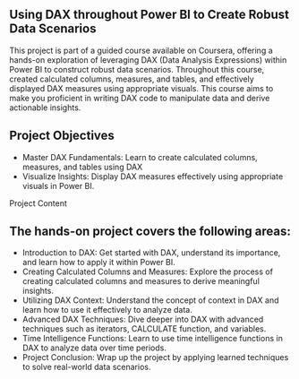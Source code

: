 ## Using DAX throughout Power BI to Create Robust Data Scenarios

This project is part of a guided course available on Coursera, offering a hands-on exploration of leveraging DAX (Data Analysis Expressions) within Power BI to construct robust data scenarios. Throughout this course, created calculated columns, measures, and tables, and effectively displayed DAX measures using appropriate visuals. This course aims to make you proficient in writing DAX code to manipulate data and derive actionable insights.

## Project Objectives

* Master DAX Fundamentals: Learn to create calculated columns, measures, and tables using DAX
* Visualize Insights: Display DAX measures effectively using appropriate visuals in Power BI.

Project Content

## The hands-on project covers the following areas:

* Introduction to DAX: Get started with DAX, understand its importance, and learn how to apply it within Power BI.
* Creating Calculated Columns and Measures: Explore the process of creating calculated columns and measures to derive meaningful insights.
* Utilizing DAX Context: Understand the concept of context in DAX and learn how to use it effectively to analyze data.
* Advanced DAX Techniques: Dive deeper into DAX with advanced techniques such as iterators, CALCULATE function, and variables.
* Time Intelligence Functions: Learn to use time intelligence functions in DAX to analyze data over time periods.
* Project Conclusion: Wrap up the project by applying learned techniques to solve real-world data scenarios.